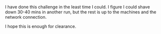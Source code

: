 I have done this challenge in the least time I could. I figure I could shave down 30-40 mins in another run, but the rest is up to the machines and the network connection.

I hope this is enough for clearance.